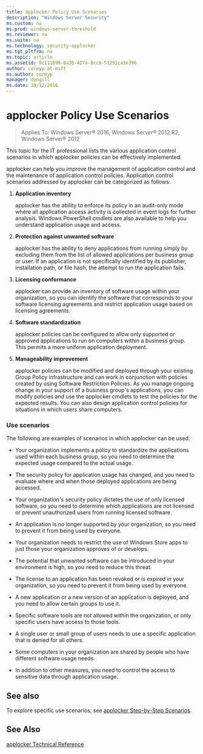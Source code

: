 ```yaml
---
title: applocker Policy Use Scenarios
description: "Windows Server Security"
ms.custom: na
ms.prod: windows-server-threshold
ms.reviewer: na
ms.suite: na
ms.technology: security-applocker
ms.tgt_pltfrm: na
ms.topic: article
ms.assetid: 8c111899-0a26-427a-8cc8-51291ca3e396
author: coreyp-at-msft
ms.author: coreyp
manager: dongill
ms.date: 10/12/2016
---
```

# applocker Policy Use Scenarios

>Applies To: Windows Server&reg; 2016, Windows Server&reg; 2012 R2, Windows Server&reg; 2012

This topic for the IT professional lists the various application control scenarios in which applocker policies can be effectively implemented.

applocker can help you improve the management of application control and the maintenance of application control policies. Application control scenarios addressed by applocker can be categorized as follows:

1.  **Application inventory**

    applocker has the ability to enforce its policy in an audit-only mode where all application access activity is collected in event logs for further analysis. Windows PowerShell cmdlets are also available to help you understand application usage and access.

2.  **Protection against unwanted software**

    applocker has the ability to deny applications from running simply by excluding them from the list of allowed applications per business group or user. If an application is not specifically identified by its publisher, installation path, or file hash, the attempt to run the application fails.

3.  **Licensing conformance**

    applocker can provide an inventory of software usage within your organization, so you can identify the software that corresponds to your software licensing agreements and restrict application usage based on licensing agreements.

4.  **Software standardization**

    applocker policies can be configured to allow only supported or approved applications to run on computers within a business group. This permits a more uniform application deployment.

5.  **Manageability improvement**

    applocker policies can be modified and deployed through your existing Group Policy infrastructure and can work in conjunction with policies created by using Software Restriction Policies. As you manage ongoing change in your support of a business group's applications, you can modify policies and use the applocker cmdlets to test the policies for the expected results. You can also design application control policies for situations in which users share computers.

### Use scenarios
The following are examples of scenarios in which applocker can be used:

-   Your organization implements a policy to standardize the applications used within each business group, so you need to determine the expected usage compared to the actual usage.

-   The security policy for application usage has changed, and you need to evaluate where and when those deployed applications are being accessed.

-   Your organization's security policy dictates the use of only licensed software, so you need to determine which applications are not licensed or prevent unauthorized users from running licensed software.

-   An application is no longer supported by your organization, so you need to prevent it from being used by everyone.

-   Your organization needs to restrict the use of Windows Store apps to just those your organization approves of or develops.

-   The potential that unwanted software can be introduced in your environment is high, so you need to reduce this threat.

-   The license to an application has been revoked or is expired in your organization, so you need to prevent it from being used by everyone.

-   A new application or a new version of an application is deployed, and you need to allow certain groups to use it.

-   Specific software tools are not allowed within the organization, or only specific users have access to those tools.

-   A single user or small group of users needs to use a specific application that is denied for all others.

-   Some computers in your organization are shared by people who have different software usage needs.

-   In addition to other measures, you need to control the access to sensitive data through application usage.

## See also
To explore specific use scenarios, see [applocker Step-by-Step Scenarios](http://technet.microsoft.com/library/ee791835(v=ws.10).aspx).

## See Also
[applocker Technical Reference](applocker-technical-reference.md)



